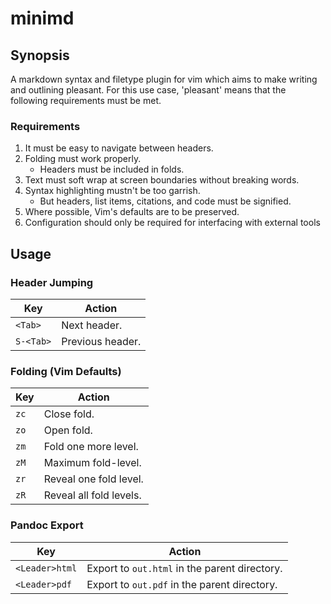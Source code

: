minimd
=======

Synopsis
---------
A markdown syntax and filetype plugin for vim which aims to make writing and outlining pleasant.  For this use case, 'pleasant' means that the following requirements must be met.

### Requirements
1. It must be easy to navigate between headers.
2. Folding must work properly. 
    - Headers must be included in folds.
3. Text must soft wrap at screen boundaries without breaking words.
4. Syntax highlighting mustn't be too garrish.
    - But headers, list items, citations, and code must be signified.
5. Where possible, Vim's defaults are to be preserved.
6. Configuration should only be required for interfacing with external tools

Usage
-----

### Header Jumping
| Key        |    Action           |
| ---------- | ------------------- |
| `<Tab>`    |    Next header.     |
| `S-<Tab>`  |    Previous header. |

### Folding (Vim Defaults)
| Key     |       Action                  |
| ------- | ----------------------------- |
| `zc`    |       Close fold.             |
| `zo`    |       Open fold.              |
| `zm`    |       Fold one more level.    |
| `zM`    |       Maximum fold-level.     |
| `zr`    |       Reveal one fold level.  |
| `zR`    |       Reveal all fold levels. |

### Pandoc Export
| Key            | Action                                        |
| -------------- | --------------------------------------------- |
| `<Leader>html` | Export to `out.html` in the parent directory. |
| `<Leader>pdf`  | Export to `out.pdf` in the parent directory.  |
